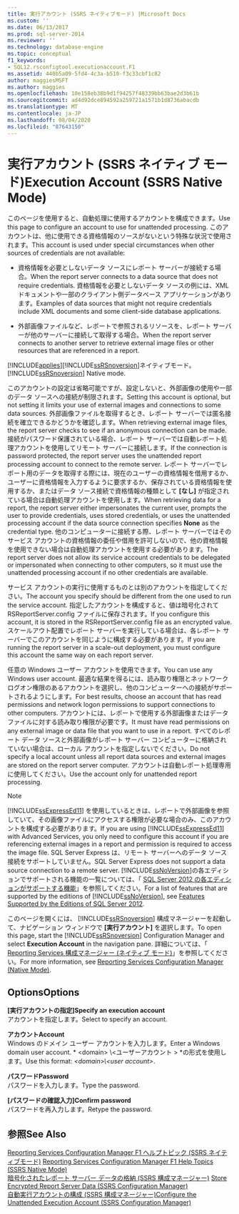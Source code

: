 ```yaml
---
title: 実行アカウント (SSRS ネイティブモード) |Microsoft Docs
ms.custom: ''
ms.date: 06/13/2017
ms.prod: sql-server-2014
ms.reviewer: ''
ms.technology: database-engine
ms.topic: conceptual
f1_keywords:
- SQL12.rsconfigtool.executionaccount.F1
ms.assetid: 440b5a09-5fd4-4c3a-b510-f3c33cbf1c82
author: maggiesMSFT
ms.author: maggies
ms.openlocfilehash: 10e158eb38b9d1f94257f48339bb63bae2d3b61b
ms.sourcegitcommit: ad4d92dce894592a259721a1571b1d8736abacdb
ms.translationtype: MT
ms.contentlocale: ja-JP
ms.lasthandoff: 08/04/2020
ms.locfileid: "87643150"
---
```

# <a name="execution-account-ssrs-native-mode"></a><span data-ttu-id="3391b-102">実行アカウント (SSRS ネイティブ モード)</span><span class="sxs-lookup"><span data-stu-id="3391b-102">Execution Account (SSRS Native Mode)</span></span>
  <span data-ttu-id="3391b-103">このページを使用すると、自動処理に使用するアカウントを構成できます。</span><span class="sxs-lookup"><span data-stu-id="3391b-103">Use this page to configure an account to use for unattended processing.</span></span> <span data-ttu-id="3391b-104">このアカウントは、他に使用できる資格情報のソースがないという特殊な状況で使用されます。</span><span class="sxs-lookup"><span data-stu-id="3391b-104">This account is used under special circumstances when other sources of credentials are not available:</span></span>  
  
-   <span data-ttu-id="3391b-105">資格情報を必要としないデータ ソースにレポート サーバーが接続する場合。</span><span class="sxs-lookup"><span data-stu-id="3391b-105">When the report server connects to a data source that does not require credentials.</span></span> <span data-ttu-id="3391b-106">資格情報を必要としないデータ ソースの例には、XML ドキュメントや一部のクライアント側データベース アプリケーションがあります。</span><span class="sxs-lookup"><span data-stu-id="3391b-106">Examples of data sources that might not require credentials include XML documents and some client-side database applications.</span></span>  
  
-   <span data-ttu-id="3391b-107">外部画像ファイルなど、レポートで参照されるリソースを、レポート サーバーが他のサーバーに接続して取得する場合。</span><span class="sxs-lookup"><span data-stu-id="3391b-107">When the report server connects to another server to retrieve external image files or other resources that are referenced in a report.</span></span>  
  
 [!INCLUDE[applies](../../includes/applies-md.md)]<span data-ttu-id="3391b-108">[!INCLUDE[ssRSnoversion](../../includes/ssrsnoversion-md.md)]ネイティブモード。</span><span class="sxs-lookup"><span data-stu-id="3391b-108">[!INCLUDE[ssRSnoversion](../../includes/ssrsnoversion-md.md)] Native mode.</span></span>  
  
 <span data-ttu-id="3391b-109">このアカウントの設定は省略可能ですが、設定しないと、外部画像の使用や一部のデータ ソースへの接続が制限されます。</span><span class="sxs-lookup"><span data-stu-id="3391b-109">Setting this account is optional, but not setting it limits your use of external images and connections to some data sources.</span></span> <span data-ttu-id="3391b-110">外部画像ファイルを取得するとき、レポート サーバーでは匿名接続を確立できるかどうかを確認します。</span><span class="sxs-lookup"><span data-stu-id="3391b-110">When retrieving external image files, the report server checks to see if an anonymous connection can be made.</span></span> <span data-ttu-id="3391b-111">接続がパスワード保護されている場合、レポート サーバーでは自動レポート処理アカウントを使用してリモート サーバーに接続します。</span><span class="sxs-lookup"><span data-stu-id="3391b-111">If the connection is password protected, the report server uses the unattended report processing account to connect to the remote server.</span></span> <span data-ttu-id="3391b-112">レポート サーバーでレポート用のデータを取得する際には、現在のユーザーの資格情報を借用するか、ユーザーに資格情報を入力するように要求するか、保存されている資格情報を使用するか、またはデータ ソース接続で資格情報の種類として **[なし]** が指定されている場合は自動処理アカウントを使用します。</span><span class="sxs-lookup"><span data-stu-id="3391b-112">When retrieving data for a report, the report server either impersonates the current user, prompts the user to provide credentials, uses stored credentials, or uses the unattended processing account if the data source connection specifies **None** as the credential type.</span></span> <span data-ttu-id="3391b-113">他のコンピューターに接続する際、レポート サーバーではそのサービス アカウントの資格情報の委任や借用を許可しないので、他の資格情報を使用できない場合は自動処理アカウントを使用する必要があります。</span><span class="sxs-lookup"><span data-stu-id="3391b-113">The report server does not allow its service account credentials to be delegated or impersonated when connecting to other computers, so it must use the unattended processing account if no other credentials are available.</span></span>  
  
 <span data-ttu-id="3391b-114">サービス アカウントの実行に使用するものとは別のアカウントを指定してください。</span><span class="sxs-lookup"><span data-stu-id="3391b-114">The account you specify should be different from the one used to run the service account.</span></span> <span data-ttu-id="3391b-115">指定したアカウントを構成すると、値は暗号化されて RSReportServer.config ファイルに保存されます。</span><span class="sxs-lookup"><span data-stu-id="3391b-115">If you configure this account, it is stored in the RSReportServer.config file as an encrypted value.</span></span> <span data-ttu-id="3391b-116">スケールアウト配置でレポート サーバーを実行している場合は、各レポート サーバーでこのアカウントを同じように構成する必要があります。</span><span class="sxs-lookup"><span data-stu-id="3391b-116">If you are running the report server in a scale-out deployment, you must configure this account the same way on each report server.</span></span>  
  
 <span data-ttu-id="3391b-117">任意の Windows ユーザー アカウントを使用できます。</span><span class="sxs-lookup"><span data-stu-id="3391b-117">You can use any Windows user account.</span></span> <span data-ttu-id="3391b-118">最適な結果を得るには、読み取り権限とネットワーク ログオン権限のあるアカウントを選択し、他のコンピューターへの接続がサポートされるようにします。</span><span class="sxs-lookup"><span data-stu-id="3391b-118">For best results, choose an account that has read permissions and network logon permissions to support connections to other computers.</span></span> <span data-ttu-id="3391b-119">アカウントには、レポートで使用する外部画像またはデータ ファイルに対する読み取り権限が必要です。</span><span class="sxs-lookup"><span data-stu-id="3391b-119">It must have read permissions on any external image or data file that you want to use in a report.</span></span> <span data-ttu-id="3391b-120">すべてのレポート データ ソースと外部画像がレポート サーバー コンピューターに格納されていない場合は、ローカル アカウントを指定しないでください。</span><span class="sxs-lookup"><span data-stu-id="3391b-120">Do not specify a local account unless all report data sources and external images are stored on the report server computer.</span></span> <span data-ttu-id="3391b-121">アカウントは自動レポート処理専用に使用してください。</span><span class="sxs-lookup"><span data-stu-id="3391b-121">Use the account only for unattended report processing.</span></span>  
  
> [!NOTE]  
>  <span data-ttu-id="3391b-122">[!INCLUDE[ssExpressEd11](../../includes/ssexpressed11-md.md)] を使用しているときは、レポートで外部画像を参照していて、その画像ファイルにアクセスする権限が必要な場合のみ、このアカウントを構成する必要があります。</span><span class="sxs-lookup"><span data-stu-id="3391b-122">If you are using [!INCLUDE[ssExpressEd11](../../includes/ssexpressed11-md.md)] with Advanced Services, you only need to configure this account if you are referencing external images in a report and permission is required to access the image file.</span></span> <span data-ttu-id="3391b-123">SQL Server Express は、リモート サーバーへのデータ ソース接続をサポートしていません。</span><span class="sxs-lookup"><span data-stu-id="3391b-123">SQL Server Express does not support a data source connection to a remote server.</span></span> <span data-ttu-id="3391b-124">[!INCLUDE[ssNoVersion](../../includes/ssnoversion-md.md)]の各エディションでサポートされる機能の一覧については、「 [SQL Server 2012 の各エディションがサポートする機能](https://go.microsoft.com/fwlink/?linkid=232473)」を参照してください。</span><span class="sxs-lookup"><span data-stu-id="3391b-124">For a list of features that are supported by the editions of [!INCLUDE[ssNoVersion](../../includes/ssnoversion-md.md)], see [Features Supported by the Editions of SQL Server 2012](https://go.microsoft.com/fwlink/?linkid=232473).</span></span>  
  
 <span data-ttu-id="3391b-125">このページを開くには、 [!INCLUDE[ssRSnoversion](../../includes/ssrsnoversion-md.md)] 構成マネージャーを起動して、ナビゲーション ウィンドウで **[実行アカウント]** を選択します。</span><span class="sxs-lookup"><span data-stu-id="3391b-125">To open this page, start the [!INCLUDE[ssRSnoversion](../../includes/ssrsnoversion-md.md)] Configuration Manager and select **Execution Account** in the navigation pane.</span></span> <span data-ttu-id="3391b-126">詳細については、「 [Reporting Services 構成マネージャー &#40;ネイティブ モード&#41;](../../../2014/sql-server/install/reporting-services-configuration-manager-native-mode.md)」を参照してください。</span><span class="sxs-lookup"><span data-stu-id="3391b-126">For more information, see [Reporting Services Configuration Manager &#40;Native Mode&#41;](../../../2014/sql-server/install/reporting-services-configuration-manager-native-mode.md).</span></span>  
  
## <a name="options"></a><span data-ttu-id="3391b-127">Options</span><span class="sxs-lookup"><span data-stu-id="3391b-127">Options</span></span>  
 <span data-ttu-id="3391b-128">**[実行アカウントの指定]**</span><span class="sxs-lookup"><span data-stu-id="3391b-128">**Specify an execution account**</span></span>  
 <span data-ttu-id="3391b-129">アカウントを指定します。</span><span class="sxs-lookup"><span data-stu-id="3391b-129">Select to specify an account.</span></span>  
  
 <span data-ttu-id="3391b-130">**アカウント**</span><span class="sxs-lookup"><span data-stu-id="3391b-130">**Account**</span></span>  
 <span data-ttu-id="3391b-131">Windows のドメイン ユーザー アカウントを入力します。</span><span class="sxs-lookup"><span data-stu-id="3391b-131">Enter a Windows domain user account.</span></span> <span data-ttu-id="3391b-132">\* \<domain> \\<ユーザーアカウント \> \*の形式を使用します。</span><span class="sxs-lookup"><span data-stu-id="3391b-132">Use this format: *\<domain>\\<user account\>*.</span></span>  
  
 <span data-ttu-id="3391b-133">**パスワード**</span><span class="sxs-lookup"><span data-stu-id="3391b-133">**Password**</span></span>  
 <span data-ttu-id="3391b-134">パスワードを入力します。</span><span class="sxs-lookup"><span data-stu-id="3391b-134">Type the password.</span></span>  
  
 <span data-ttu-id="3391b-135">**[パスワードの確認入力]**</span><span class="sxs-lookup"><span data-stu-id="3391b-135">**Confirm password**</span></span>  
 <span data-ttu-id="3391b-136">パスワードを再入力します。</span><span class="sxs-lookup"><span data-stu-id="3391b-136">Retype the password.</span></span>  
  
## <a name="see-also"></a><span data-ttu-id="3391b-137">参照</span><span class="sxs-lookup"><span data-stu-id="3391b-137">See Also</span></span>  
 <span data-ttu-id="3391b-138">[Reporting Services Configuration Manager F1 ヘルプトピック &#40;SSRS ネイティブモード&#41;](../../../2014/sql-server/install/reporting-services-configuration-manager-f1-help-topics-ssrs-native-mode.md) </span><span class="sxs-lookup"><span data-stu-id="3391b-138">[Reporting Services Configuration Manager F1 Help Topics &#40;SSRS Native Mode&#41;](../../../2014/sql-server/install/reporting-services-configuration-manager-f1-help-topics-ssrs-native-mode.md) </span></span>  
 <span data-ttu-id="3391b-139">[暗号化されたレポート サーバー データの格納 &#40;SSRS 構成マネージャー&#41;](../../reporting-services/install-windows/ssrs-encryption-keys-store-encrypted-report-server-data.md) </span><span class="sxs-lookup"><span data-stu-id="3391b-139">[Store Encrypted Report Server Data &#40;SSRS Configuration Manager&#41;](../../reporting-services/install-windows/ssrs-encryption-keys-store-encrypted-report-server-data.md) </span></span>  
 [<span data-ttu-id="3391b-140">自動実行アカウントの構成 &#40;SSRS 構成マネージャー&#41;</span><span class="sxs-lookup"><span data-stu-id="3391b-140">Configure the Unattended Execution Account &#40;SSRS Configuration Manager&#41;</span></span>](../../reporting-services/install-windows/configure-the-unattended-execution-account-ssrs-configuration-manager.md)  
  
  
